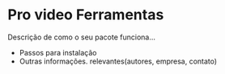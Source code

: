 # Pro video Ferramentas

Descrição de como o seu pacote funciona...

* Passos para instalação
* Outras informações. relevantes(autores, empresa, contato)

